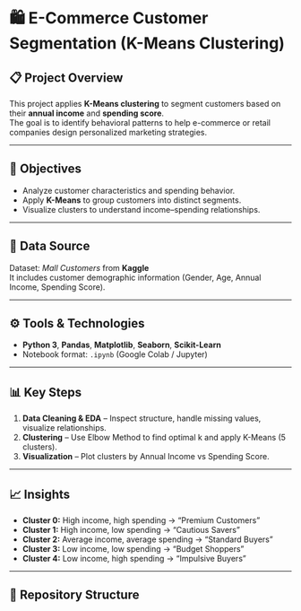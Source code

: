 # 🛍️ E-Commerce Customer Segmentation (K-Means Clustering)

## 📋 Project Overview
This project applies **K-Means clustering** to segment customers based on their **annual income** and **spending score**.  
The goal is to identify behavioral patterns to help e-commerce or retail companies design personalized marketing strategies.

---

## 🎯 Objectives
- Analyze customer characteristics and spending behavior.  
- Apply **K-Means** to group customers into distinct segments.  
- Visualize clusters to understand income–spending relationships.

---

## 🧩 Data Source
Dataset: *Mall Customers* from **Kaggle**  
It includes customer demographic information (Gender, Age, Annual Income, Spending Score).

---

## ⚙️ Tools & Technologies
- **Python 3**, **Pandas**, **Matplotlib**, **Seaborn**, **Scikit-Learn**
- Notebook format: `.ipynb` (Google Colab / Jupyter)

---

## 📊 Key Steps
1. **Data Cleaning & EDA** – Inspect structure, handle missing values, visualize relationships.  
2. **Clustering** – Use Elbow Method to find optimal k and apply K-Means (5 clusters).  
3. **Visualization** – Plot clusters by Annual Income vs Spending Score.  

---

## 📈 Insights
- **Cluster 0:** High income, high spending → “Premium Customers”  
- **Cluster 1:** High income, low spending → “Cautious Savers”  
- **Cluster 2:** Average income, average spending → “Standard Buyers”  
- **Cluster 3:** Low income, low spending → “Budget Shoppers”  
- **Cluster 4:** Low income, high spending → “Impulsive Buyers”

---

## 📁 Repository Structure
